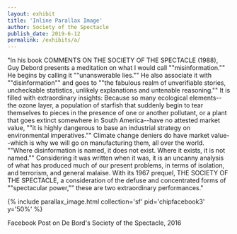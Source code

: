 ```yaml
---
layout: exhibit
title: 'Inline Parallax Image'
author: Society of the Spectacle
publish_date: 2019-6-12
permalink: /exhibits/a/
---
```



"In his book COMMENTS ON THE SOCIETY OF THE SPECTACLE (1988), Guy Debord presents a meditation on what I would call ""misinformation."" He begins by calling it ""unanswerable lies."" He also associate it with ""disinformation"" and goes to ""the fabulous realm of unverifiable stories, uncheckable statistics, unlikely explanations and untenable reasoning."" It is filled with extraordinary insights: Because so many ecological elements--the ozone layer, a population of starfish that suddenly begin to tear themselves to pieces in the presence of one or another pollutant, or a plant that goes extinct somewhere in South America--have no attested market value, ""it is highly dangerous to base an industrial strategy on environmental imperatives."" Climate change deniers do have market value--which is why we will go on manufacturing them, all over the world. ""Where disinformation is named, it does not exist. Where it exists, it is not named."" Considering it was written when it was, it is an uncanny analysis of what has produced much of our present problems, in terms of isolation, and terrorism, and general malaise. With its 1967 prequel, THE SOCIETY OF THE SPECTACLE, a consideration of the defuse and concentrated forms of ""spectacular power,"" these are two extraordinary performances."

{% include parallax_image.html collection='sf' pid='chipfacebook3' y='50%' %}

Facebook Post on De Bord's Society of the Spectacle, 2016
